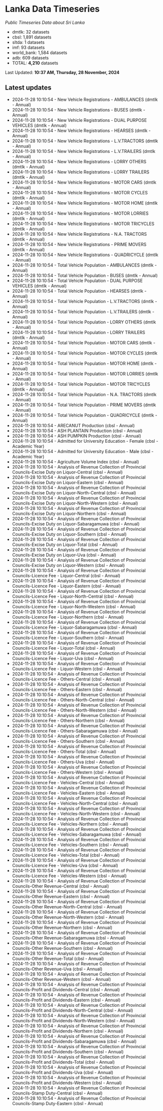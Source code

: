 # Lanka Data Timeseries
*Public Timeseries Data about Sri Lanka*

* dmtlk: 32 datasets
* cbsl: 1,891 datasets
* sltda: 1 datasets
* imf: 93 datasets
* world_bank: 1,584 datasets
* adb: 609 datasets
* TOTAL: **4,210** datasets

Last Updated: **10:37 AM, Thursday, 28 November, 2024**

## Latest updates

* 2024-11-28 10:10:54 - New Vehicle Registrations - AMBULANCES (dmtlk - Annual)
* 2024-11-28 10:10:54 - New Vehicle Registrations - BUSES (dmtlk - Annual)
* 2024-11-28 10:10:54 - New Vehicle Registrations - DUAL PURPOSE VEHICLES (dmtlk - Annual)
* 2024-11-28 10:10:54 - New Vehicle Registrations - HEARSES (dmtlk - Annual)
* 2024-11-28 10:10:54 - New Vehicle Registrations - L.V.TRACTORS (dmtlk - Annual)
* 2024-11-28 10:10:54 - New Vehicle Registrations - L.V.TRAILERS (dmtlk - Annual)
* 2024-11-28 10:10:54 - New Vehicle Registrations - LORRY OTHERS (dmtlk - Annual)
* 2024-11-28 10:10:54 - New Vehicle Registrations - LORRY TRAILERS (dmtlk - Annual)
* 2024-11-28 10:10:54 - New Vehicle Registrations - MOTOR CARS (dmtlk - Annual)
* 2024-11-28 10:10:54 - New Vehicle Registrations - MOTOR CYCLES (dmtlk - Annual)
* 2024-11-28 10:10:54 - New Vehicle Registrations - MOTOR HOME (dmtlk - Annual)
* 2024-11-28 10:10:54 - New Vehicle Registrations - MOTOR LORRIES (dmtlk - Annual)
* 2024-11-28 10:10:54 - New Vehicle Registrations - MOTOR TRICYCLES (dmtlk - Annual)
* 2024-11-28 10:10:54 - New Vehicle Registrations - N.A. TRACTORS (dmtlk - Annual)
* 2024-11-28 10:10:54 - New Vehicle Registrations - PRIME MOVERS (dmtlk - Annual)
* 2024-11-28 10:10:54 - New Vehicle Registrations - QUADRICYCLE (dmtlk - Annual)
* 2024-11-28 10:10:54 - Total Vehicle Population - AMBULANCES (dmtlk - Annual)
* 2024-11-28 10:10:54 - Total Vehicle Population - BUSES (dmtlk - Annual)
* 2024-11-28 10:10:54 - Total Vehicle Population - DUAL PURPOSE VEHICLES (dmtlk - Annual)
* 2024-11-28 10:10:54 - Total Vehicle Population - HEARSES (dmtlk - Annual)
* 2024-11-28 10:10:54 - Total Vehicle Population - L.V.TRACTORS (dmtlk - Annual)
* 2024-11-28 10:10:54 - Total Vehicle Population - L.V.TRAILERS (dmtlk - Annual)
* 2024-11-28 10:10:54 - Total Vehicle Population - LORRY OTHERS (dmtlk - Annual)
* 2024-11-28 10:10:54 - Total Vehicle Population - LORRY TRAILERS (dmtlk - Annual)
* 2024-11-28 10:10:54 - Total Vehicle Population - MOTOR CARS (dmtlk - Annual)
* 2024-11-28 10:10:54 - Total Vehicle Population - MOTOR CYCLES (dmtlk - Annual)
* 2024-11-28 10:10:54 - Total Vehicle Population - MOTOR HOME (dmtlk - Annual)
* 2024-11-28 10:10:54 - Total Vehicle Population - MOTOR LORRIES (dmtlk - Annual)
* 2024-11-28 10:10:54 - Total Vehicle Population - MOTOR TRICYCLES (dmtlk - Annual)
* 2024-11-28 10:10:54 - Total Vehicle Population - N.A. TRACTORS (dmtlk - Annual)
* 2024-11-28 10:10:54 - Total Vehicle Population - PRIME MOVERS (dmtlk - Annual)
* 2024-11-28 10:10:54 - Total Vehicle Population - QUADRICYCLE (dmtlk - Annual)
* 2024-11-28 10:10:54 - ARECANUT Production (cbsl - Annual)
* 2024-11-28 10:10:54 - ASH PLANTAIN Production (cbsl - Annual)
* 2024-11-28 10:10:54 - ASH PUMPKIN Production (cbsl - Annual)
* 2024-11-28 10:10:54 - Admitted for University Education - Female (cbsl - Academic Year)
* 2024-11-28 10:10:54 - Admitted for University Education - Male (cbsl - Academic Year)
* 2024-11-28 10:10:54 - Agriculture Volume Index (cbsl - Annual)
* 2024-11-28 10:10:54 - Analysis of Revenue Collection of Provincial Councils-Excise Duty on Liquor-Central (cbsl - Annual)
* 2024-11-28 10:10:54 - Analysis of Revenue Collection of Provincial Councils-Excise Duty on Liquor-Eastern (cbsl - Annual)
* 2024-11-28 10:10:54 - Analysis of Revenue Collection of Provincial Councils-Excise Duty on Liquor-North-Central (cbsl - Annual)
* 2024-11-28 10:10:54 - Analysis of Revenue Collection of Provincial Councils-Excise Duty on Liquor-North-Western (cbsl - Annual)
* 2024-11-28 10:10:54 - Analysis of Revenue Collection of Provincial Councils-Excise Duty on Liquor-Northern (cbsl - Annual)
* 2024-11-28 10:10:54 - Analysis of Revenue Collection of Provincial Councils-Excise Duty on Liquor-Sabaragamuwa (cbsl - Annual)
* 2024-11-28 10:10:54 - Analysis of Revenue Collection of Provincial Councils-Excise Duty on Liquor-Southern (cbsl - Annual)
* 2024-11-28 10:10:54 - Analysis of Revenue Collection of Provincial Councils-Excise Duty on Liquor-Total (cbsl - Annual)
* 2024-11-28 10:10:54 - Analysis of Revenue Collection of Provincial Councils-Excise Duty on Liquor-Uva (cbsl - Annual)
* 2024-11-28 10:10:54 - Analysis of Revenue Collection of Provincial Councils-Excise Duty on Liquor-Western (cbsl - Annual)
* 2024-11-28 10:10:54 - Analysis of Revenue Collection of Provincial Councils-Licence Fee - Liquor-Central (cbsl - Annual)
* 2024-11-28 10:10:54 - Analysis of Revenue Collection of Provincial Councils-Licence Fee - Liquor-Eastern (cbsl - Annual)
* 2024-11-28 10:10:54 - Analysis of Revenue Collection of Provincial Councils-Licence Fee - Liquor-North-Central (cbsl - Annual)
* 2024-11-28 10:10:54 - Analysis of Revenue Collection of Provincial Councils-Licence Fee - Liquor-North-Western (cbsl - Annual)
* 2024-11-28 10:10:54 - Analysis of Revenue Collection of Provincial Councils-Licence Fee - Liquor-Northern (cbsl - Annual)
* 2024-11-28 10:10:54 - Analysis of Revenue Collection of Provincial Councils-Licence Fee - Liquor-Sabaragamuwa (cbsl - Annual)
* 2024-11-28 10:10:54 - Analysis of Revenue Collection of Provincial Councils-Licence Fee - Liquor-Southern (cbsl - Annual)
* 2024-11-28 10:10:54 - Analysis of Revenue Collection of Provincial Councils-Licence Fee - Liquor-Total (cbsl - Annual)
* 2024-11-28 10:10:54 - Analysis of Revenue Collection of Provincial Councils-Licence Fee - Liquor-Uva (cbsl - Annual)
* 2024-11-28 10:10:54 - Analysis of Revenue Collection of Provincial Councils-Licence Fee - Liquor-Western (cbsl - Annual)
* 2024-11-28 10:10:54 - Analysis of Revenue Collection of Provincial Councils-Licence Fee - Others-Central (cbsl - Annual)
* 2024-11-28 10:10:54 - Analysis of Revenue Collection of Provincial Councils-Licence Fee - Others-Eastern (cbsl - Annual)
* 2024-11-28 10:10:54 - Analysis of Revenue Collection of Provincial Councils-Licence Fee - Others-North-Central (cbsl - Annual)
* 2024-11-28 10:10:54 - Analysis of Revenue Collection of Provincial Councils-Licence Fee - Others-North-Western (cbsl - Annual)
* 2024-11-28 10:10:54 - Analysis of Revenue Collection of Provincial Councils-Licence Fee - Others-Northern (cbsl - Annual)
* 2024-11-28 10:10:54 - Analysis of Revenue Collection of Provincial Councils-Licence Fee - Others-Sabaragamuwa (cbsl - Annual)
* 2024-11-28 10:10:54 - Analysis of Revenue Collection of Provincial Councils-Licence Fee - Others-Southern (cbsl - Annual)
* 2024-11-28 10:10:54 - Analysis of Revenue Collection of Provincial Councils-Licence Fee - Others-Total (cbsl - Annual)
* 2024-11-28 10:10:54 - Analysis of Revenue Collection of Provincial Councils-Licence Fee - Others-Uva (cbsl - Annual)
* 2024-11-28 10:10:54 - Analysis of Revenue Collection of Provincial Councils-Licence Fee - Others-Western (cbsl - Annual)
* 2024-11-28 10:10:54 - Analysis of Revenue Collection of Provincial Councils-Licence Fee - Vehicles-Central (cbsl - Annual)
* 2024-11-28 10:10:54 - Analysis of Revenue Collection of Provincial Councils-Licence Fee - Vehicles-Eastern (cbsl - Annual)
* 2024-11-28 10:10:54 - Analysis of Revenue Collection of Provincial Councils-Licence Fee - Vehicles-North-Central (cbsl - Annual)
* 2024-11-28 10:10:54 - Analysis of Revenue Collection of Provincial Councils-Licence Fee - Vehicles-North-Western (cbsl - Annual)
* 2024-11-28 10:10:54 - Analysis of Revenue Collection of Provincial Councils-Licence Fee - Vehicles-Northern (cbsl - Annual)
* 2024-11-28 10:10:54 - Analysis of Revenue Collection of Provincial Councils-Licence Fee - Vehicles-Sabaragamuwa (cbsl - Annual)
* 2024-11-28 10:10:54 - Analysis of Revenue Collection of Provincial Councils-Licence Fee - Vehicles-Southern (cbsl - Annual)
* 2024-11-28 10:10:54 - Analysis of Revenue Collection of Provincial Councils-Licence Fee - Vehicles-Total (cbsl - Annual)
* 2024-11-28 10:10:54 - Analysis of Revenue Collection of Provincial Councils-Licence Fee - Vehicles-Uva (cbsl - Annual)
* 2024-11-28 10:10:54 - Analysis of Revenue Collection of Provincial Councils-Licence Fee - Vehicles-Western (cbsl - Annual)
* 2024-11-28 10:10:54 - Analysis of Revenue Collection of Provincial Councils-Other Revenue-Central (cbsl - Annual)
* 2024-11-28 10:10:54 - Analysis of Revenue Collection of Provincial Councils-Other Revenue-Eastern (cbsl - Annual)
* 2024-11-28 10:10:54 - Analysis of Revenue Collection of Provincial Councils-Other Revenue-North-Central (cbsl - Annual)
* 2024-11-28 10:10:54 - Analysis of Revenue Collection of Provincial Councils-Other Revenue-North-Western (cbsl - Annual)
* 2024-11-28 10:10:54 - Analysis of Revenue Collection of Provincial Councils-Other Revenue-Northern (cbsl - Annual)
* 2024-11-28 10:10:54 - Analysis of Revenue Collection of Provincial Councils-Other Revenue-Sabaragamuwa (cbsl - Annual)
* 2024-11-28 10:10:54 - Analysis of Revenue Collection of Provincial Councils-Other Revenue-Southern (cbsl - Annual)
* 2024-11-28 10:10:54 - Analysis of Revenue Collection of Provincial Councils-Other Revenue-Total (cbsl - Annual)
* 2024-11-28 10:10:54 - Analysis of Revenue Collection of Provincial Councils-Other Revenue-Uva (cbsl - Annual)
* 2024-11-28 10:10:54 - Analysis of Revenue Collection of Provincial Councils-Other Revenue-Western (cbsl - Annual)
* 2024-11-28 10:10:54 - Analysis of Revenue Collection of Provincial Councils-Profit and Dividends-Central (cbsl - Annual)
* 2024-11-28 10:10:54 - Analysis of Revenue Collection of Provincial Councils-Profit and Dividends-Eastern (cbsl - Annual)
* 2024-11-28 10:10:54 - Analysis of Revenue Collection of Provincial Councils-Profit and Dividends-North-Central (cbsl - Annual)
* 2024-11-28 10:10:54 - Analysis of Revenue Collection of Provincial Councils-Profit and Dividends-North-Western (cbsl - Annual)
* 2024-11-28 10:10:54 - Analysis of Revenue Collection of Provincial Councils-Profit and Dividends-Northern (cbsl - Annual)
* 2024-11-28 10:10:54 - Analysis of Revenue Collection of Provincial Councils-Profit and Dividends-Sabaragamuwa (cbsl - Annual)
* 2024-11-28 10:10:54 - Analysis of Revenue Collection of Provincial Councils-Profit and Dividends-Southern (cbsl - Annual)
* 2024-11-28 10:10:54 - Analysis of Revenue Collection of Provincial Councils-Profit and Dividends-Total (cbsl - Annual)
* 2024-11-28 10:10:54 - Analysis of Revenue Collection of Provincial Councils-Profit and Dividends-Uva (cbsl - Annual)
* 2024-11-28 10:10:54 - Analysis of Revenue Collection of Provincial Councils-Profit and Dividends-Western (cbsl - Annual)
* 2024-11-28 10:10:54 - Analysis of Revenue Collection of Provincial Councils-Stamp Duty-Central (cbsl - Annual)
* 2024-11-28 10:10:54 - Analysis of Revenue Collection of Provincial Councils-Stamp Duty-Eastern (cbsl - Annual)